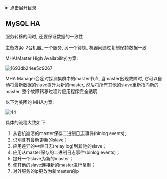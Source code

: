 <details>
<summary>点击展开目录</summary>
<!-- TOC -->

- [MySQL HA](#mysql-ha)

<!-- /TOC -->
</details>

## MySQL HA

服务转移的同时, 还要保证数据的一致性

主备方案: 2台机器, 一个服务, 另一个待机, 机器间通过复制保持数据一致

MHA(Master High Availability)方案:

![1693db24ee5c9267](https://gitee.com/LuVx/img/raw/master/mysql/1693db24ee5c9267.jpg)

MHA Manager会定时探测集群中的master节点, 当master出现故障时, 它可以自动将最新数据的slave提升为新的master, 然后将所有其他的slave重新指向新的master. 整个故障转移过程对应用程序完全透明.

以下为美团的 MHA方案:

![44](https://awps-assets.meituan.net/mit-x/blog-images-bundle-2017/95111bcc.png)

具体的流程大致如下:

1. 从宕机崩溃的master保存二进制日志事件(binlog events);
2. 识别含有最新更新的slave；
3. 应用差异的中继日志(relay log)到其他的slave；
4. 应用从master保存的二进制日志事件(binlog events)；
5. 提升一个slave为新的master；
6. 使其他的slave连接新的master进行复制；
7. 对外服务的ip更改为新master的ip
